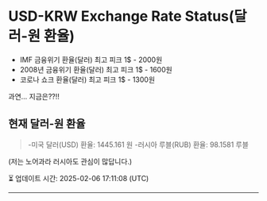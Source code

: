 


# USD-KRW Exchange Rate Status(달러-원 환율)

* IMF 금융위기 환율(달러) 최고 피크 1$ - 2000원
* 2008년 금융위기 환율(달러) 최고 피크 1$ - 1600원
* 코로나 쇼크 환율(달러) 최고 피크 1$ - 1300원



과연... 지금은??!!


## 현재 달러-원 환율
> -미국 달러(USD) 환율: 1445.161 원 
-러시아 루블(RUB) 환율: 98.1581 루블



(저는 노어과라 러시아도 관심이 많답니다.)



⏳ 업데이트 시간: 2025-02-06 17:11:08 (UTC)

---
